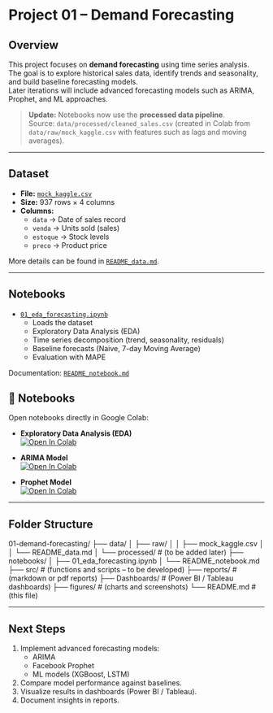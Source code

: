# Project 01 – Demand Forecasting

## Overview
This project focuses on **demand forecasting** using time series analysis.  
The goal is to explore historical sales data, identify trends and seasonality, and build baseline forecasting models.  
Later iterations will include advanced forecasting models such as ARIMA, Prophet, and ML approaches.

> **Update:** Notebooks now use the **processed data pipeline**.  
> Source: `data/processed/cleaned_sales.csv` (created in Colab from `data/raw/mock_kaggle.csv` with features such as lags and moving averages).

---

## Dataset
- **File:** [`mock_kaggle.csv`](data/raw/mock_kaggle.csv)  
- **Size:** 937 rows × 4 columns  
- **Columns:**
  - `data` → Date of sales record  
  - `venda` → Units sold (sales)  
  - `estoque` → Stock levels  
  - `preco` → Product price  

More details can be found in [`README_data.md`](data/raw/README_data.md).

---

## Notebooks
- [`01_eda_forecasting.ipynb`](notebooks/01_eda_forecasting.ipynb)  
  - Loads the dataset  
  - Exploratory Data Analysis (EDA)  
  - Time series decomposition (trend, seasonality, residuals)  
  - Baseline forecasts (Naive, 7-day Moving Average)  
  - Evaluation with MAPE  

Documentation: [`README_notebook.md`](notebooks/README_notebook.md)

## 📒 Notebooks

Open notebooks directly in Google Colab:

- **Exploratory Data Analysis (EDA)**  
  [![Open In Colab](https://colab.research.google.com/assets/colab-badge.svg)](https://colab.research.google.com/github/MiltosTsir/supply-chain-analysis-portfolio/blob/main/portfolio/01-demand-forecasting/notebooks/01_eda_forecasting.ipynb)

- **ARIMA Model**  
  [![Open In Colab](https://colab.research.google.com/assets/colab-badge.svg)](https://colab.research.google.com/github/MiltosTsir/supply-chain-analysis-portfolio/blob/main/portfolio/01-demand-forecasting/notebooks/02_model_arima.ipynb)

- **Prophet Model**  
  [![Open In Colab](https://colab.research.google.com/assets/colab-badge.svg)](https://colab.research.google.com/github/MiltosTsir/supply-chain-analysis-portfolio/blob/main/portfolio/01-demand-forecasting/notebooks/03_model_prophet.ipynb)

---

## Folder Structure
01-demand-forecasting/
├── data/
│ ├── raw/
│ │ ├── mock_kaggle.csv
│ │ └── README_data.md
│ └── processed/ # (to be added later)
├── notebooks/
│ ├── 01_eda_forecasting.ipynb
│ └── README_notebook.md
├── src/ # (functions and scripts – to be developed)
├── reports/ # (markdown or pdf reports)
├── Dashboards/ # (Power BI / Tableau dashboards)
├── figures/ # (charts and screenshots)
└── README.md # (this file)


---

## Next Steps
1. Implement advanced forecasting models:
   - ARIMA
   - Facebook Prophet
   - ML models (XGBoost, LSTM)
2. Compare model performance against baselines.
3. Visualize results in dashboards (Power BI / Tableau).
4. Document insights in reports.
